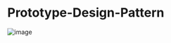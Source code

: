 # Prototype-Design-Pattern

![image](https://github.com/user-attachments/assets/7d629b2b-ed29-41d7-bbc3-af9e31d71611)
